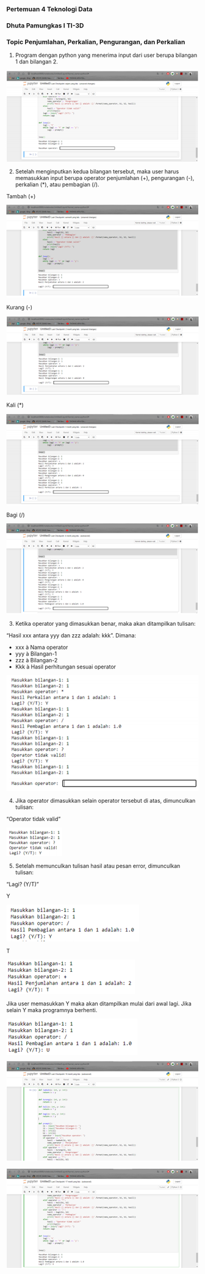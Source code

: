 ### Pertemuan 4 Teknologi Data 

### Dhuta Pamungkas I TI-3D

### Topic Penjumlahan, Perkalian, Pengurangan, dan Perkalian

1. Program dengan python yang menerima input dari user berupa bilangan 1 dan bilangan 2. 

![Hasil gambar](docx/1.PNG)

2. Setelah menginputkan kedua bilangan tersebut, maka user harus memasukkan input berupa 
operator penjumlahan (+), pengurangan (-), perkalian (*), atau pembagian (/). 

Tambah (+)

![Hasil gambar](docx/2.PNG)

Kurang (-)

![Hasil gambar](docx/3.PNG)

Kali (*)

![Hasil gambar](docx/4.PNG)

Bagi (/)

![Hasil gambar](docx/5.PNG)

3. Ketika operator yang dimasukkan benar, maka akan ditampilkan tulisan: 

 “Hasil xxx antara yyy dan zzz adalah: kkk”. Dimana:

- xxx à Nama operator 
- yyy à Bilangan-1 
- zzz à Bilangan-2 
- Kkk à Hasil perhitungan sesuai operator 

![Hasil gambar](docx/6.PNG)

4. Jika operator dimasukkan selain operator tersebut di atas, dimunculkan tulisan: 

“Operator tidak valid”

![Hasil gambar](docx/7.PNG)

5.  Setelah memunculkan tulisan hasil atau pesan error, dimunculkan tulisan: 

“Lagi? (Y/T)” 

Y

![Hasil gambar](docx/8.PNG)

T

![Hasil gambar](docx/9.PNG)

 Jika user memasukkan Y maka akan ditampilkan mulai dari awal lagi. Jika selain Y maka 
programnya berhenti.

![Hasil gambar](docx/10.PNG)

![Hasil gambar](docx/11.PNG)

![Hasil gambar](docx/12.PNG)
